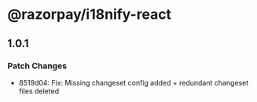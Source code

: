 # @razorpay/i18nify-react

## 1.0.1

### Patch Changes

- 8519d04: Fix: Missing changeset config added + redundant changeset files deleted
